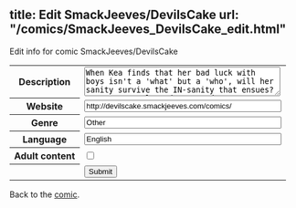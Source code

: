 title: Edit SmackJeeves/DevilsCake
url: "/comics/SmackJeeves_DevilsCake_edit.html"
---
Edit info for comic SmackJeeves/DevilsCake

<form name="comic" action="http://gaepostmail.appspot.com/comic/" method="post">
<table class="comicinfo">
<tr>
<th>Description</th><td><textarea name="description" cols="40" rows="3">When Kea finds that her bad luck with boys isn't a 'what' but a 'who', will her sanity survive the IN-sanity that ensues? PG-13 Currently Updates Mondays</textarea></td>
</tr>
<tr>
<th>Website</th><td><input type="text" name="url" value="http://devilscake.smackjeeves.com/comics/" size="40"/></td>
</tr>
<tr>
<th>Genre</th><td><input type="text" name="genre" value="Other" size="40"/></td>
</tr>
<tr>
<th>Language</th><td><input type="text" name="language" value="English" size="40"/></td>
</tr>
<tr>
<th>Adult content</th><td><input type="checkbox" name="adult" value="adult" /></td>
</tr>
<tr>
<th></th><td>
<input type="hidden" name="comic" value="SmackJeeves_DevilsCake" />
<input type="submit" name="submit" value="Submit" />
</td>
</tr>
</table>
</form>

Back to the [comic](SmackJeeves_DevilsCake.html).
